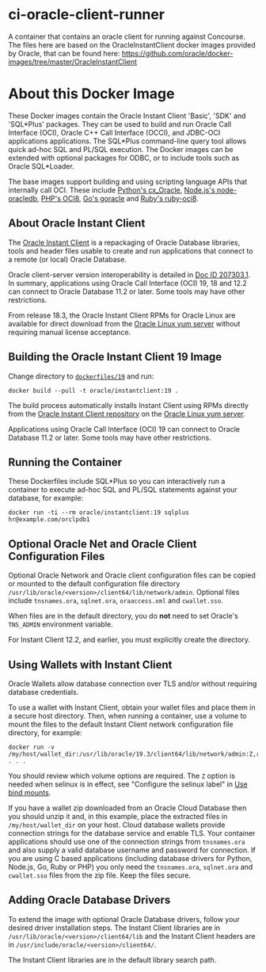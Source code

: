 # ci-oracle-client-runner
A container that contains an oracle client for running against Concourse.
The files here are based on the OracleInstantClient docker images provided by Oracle, that can be found here: https://github.com/oracle/docker-images/tree/master/OracleInstantClient

# About this Docker Image

These Docker images contain the Oracle Instant Client 'Basic', 'SDK' and 'SQL\*Plus' packages.  They can be used to build and run Oracle Call Interface (OCI), Oracle C++ Call Interface (OCCI), and JDBC-OCI applications applications.  The SQL\*Plus command-line query tool allows quick ad-hoc SQL and PL/SQL execution.  The Docker images can be extended with optional packages for ODBC, or to include tools such as Oracle SQL\*Loader.

The base images support building and using scripting language APIs that internally call OCI.  These include [Python's cx_Oracle](https://yum.oracle.com/oracle-linux-python.html), [Node.js's node-oracledb](https://yum.oracle.com/oracle-linux-nodejs.html), [PHP's OCI8](https://yum.oracle.com/oracle-linux-php.html), [Go's goracle](https://github.com/go-goracle/goracle) and [Ruby's ruby-oci8](https://www.rubydoc.info/github/kubo/ruby-oci8).

## About Oracle Instant Client

The [Oracle Instant Client](https://www.oracle.com/technetwork/database/features/instant-client/) is a repackaging of Oracle Database libraries, tools and header files usable to create and run applications that connect to a remote (or local) Oracle Database.

Oracle client-server version interoperability is detailed in [Doc ID 207303.1](https://support.oracle.com/epmos/faces/DocumentDisplay?id=207303.1).  In summary, applications using Oracle Call Interface (OCI) 19, 18 and 12.2 can connect to Oracle Database 11.2 or later.  Some tools may have other restrictions.

From release 18.3, the Oracle Instant Client RPMs for Oracle Linux are available for direct download from the [Oracle Linux yum server](https://yum.oracle.com) without requiring manual license acceptance.

## Building the Oracle Instant Client 19 Image

Change directory to [`dockerfiles/19`](dockerfiles/19) and run:

```
docker build --pull -t oracle/instantclient:19 .
```

The build process automatically installs Instant Client using RPMs directly from the [Oracle Instant Client repository](https://yum.oracle.com/repo/OracleLinux/OL7/oracle/instantclient/x86_64/index.html) on the [Oracle Linux yum server](https://yum.oracle.com).

Applications using Oracle Call Interface (OCI) 19 can connect to
Oracle Database 11.2 or later.  Some tools may have other
restrictions.

## Running the Container

These Dockerfiles include SQL\*Plus so you can interactively run a container to
execute ad-hoc SQL and PL/SQL statements against your database, for example:

```
docker run -ti --rm oracle/instantclient:19 sqlplus hr@example.com/orclpdb1
```

## Optional Oracle Net and Oracle Client Configuration Files

Optional Oracle Network and Oracle client configuration files can be
copied or mounted to the default configuration file directory
`/usr/lib/oracle/<version>/client64/lib/network/admin`.  Optional
files include `tnsnames.ora`, `sqlnet.ora`, `oraaccess.xml` and
`cwallet.sso`.

When files are in the default directory, you do **not** need to set
Oracle's `TNS_ADMIN` environment variable.

For Instant Client 12.2, and earlier, you must explicitly create the
directory.

## Using Wallets with Instant Client

Oracle Wallets allow database connection over TLS and/or without requiring
database credentials.

To use a wallet with Instant Client, obtain your wallet files and place them in
a secure host directory.  Then, when running a container, use a volume to mount
the files to the default Instant Client network configuration file directory,
for example:

```
docker run -v /my/host/wallet_dir:/usr/lib/oracle/19.3/client64/lib/network/admin:Z,ro . . .
```

You should review which volume options are required.  The `Z` option is needed
when selinux is in effect, see "Configure the selinux label" in [Use bind
mounts](https://docs.docker.com/storage/bind-mounts/).

If you have a wallet zip downloaded from an Oracle Cloud Database then you
should unzip it and, in this example, place the extracted files in
`/my/host/wallet_dir` on your host.  Cloud database wallets provide connection
strings for the database service and enable TLS.  Your container applications
should use one of the connection strings from `tnsnames.ora` and also supply a
valid database username and password for connection.  If you are using C based
applications (including database drivers for Python, Node.js, Go, Ruby or PHP)
you only need the `tnsnames.ora`, `sqlnet.ora` and `cwallet.sso` files from the
zip file.  Keep the files secure.

## Adding Oracle Database Drivers

To extend the image with optional Oracle Database drivers, follow your desired driver installation steps.  The Instant Client libraries are in `/usr/lib/oracle/<version>/client64/lib` and the Instant Client headers are in `/usr/include/oracle/<version>/client64/`.

The Instant Client libraries are in the default library search path.
